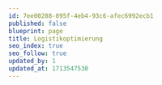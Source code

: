 ```yaml
---
id: 7ee00288-095f-4eb4-93c6-afec6992ecb1
published: false
blueprint: page
title: Logistikoptimierung
seo_index: true
seo_follow: true
updated_by: 1
updated_at: 1713547530
---
```

